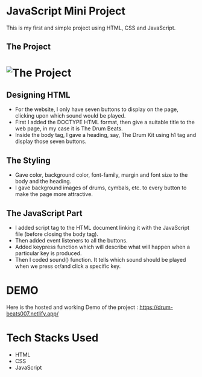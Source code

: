 # JavaScript Mini Project
This is my first and simple project using HTML, CSS and JavaScript.

## The Project
# ![The Project](https://user-images.githubusercontent.com/85121357/133914979-3ae16b2f-b963-4653-97e1-70eec3e5408d.jpeg)

## Designing HTML
- For the website, I only have seven buttons to display on the page, clicking upon which sound would be played.
- First I added the DOCTYPE HTML format, then give a suitable title to the web page, in my case it is The Drum Beats.
- Inside the body tag, I gave a heading, say, The Drum Kit using h1 tag and display those seven buttons.

## The Styling 
- Gave color, background color, font-family, margin and font size to the body and the heading.
- I gave background images of drums, cymbals, etc. to every button to make the page more attractive.

## The JavaScript Part
-  I added script tag to the HTML document linking it with the JavaScript file (before closing the body tag).
-  Then added event listeners to all the buttons. 
-  Added keypress function which will describe what will happen when a particular key is produced.
-  Then I coded sound() function. It tells which sound should be played when we press or/and click a specific key.

# DEMO
Here is the hosted and working Demo of the project : https://drum-beats007.netlify.app/

# Tech Stacks Used
- HTML
- CSS 
- JavaScript
